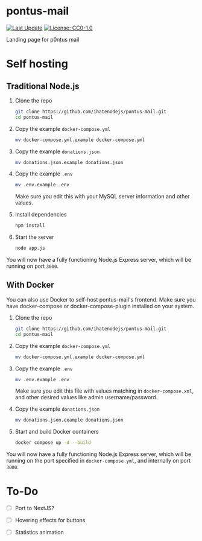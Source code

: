 # pontus-mail
[![Last Update](https://img.shields.io/badge/last_update-31_Dec_2024-blue)](#)
[![License: CC0-1.0](https://img.shields.io/badge/License-CC0_1.0-lightgrey.svg)](http://creativecommons.org/publicdomain/zero/1.0/)

Landing page for p0ntus mail
# Self hosting
## Traditional Node.js
1. Clone the repo
   ```bash
   git clone https://github.com/ihatenodejs/pontus-mail.git
   cd pontus-mail
   ```
2. Copy the example `docker-compose.yml`
   ```bash
   mv docker-compose.yml.example docker-compose.yml
   ```
3. Copy the example `donations.json`
   ```bash
   mv donations.json.example donations.json
   ```
4. Copy the example `.env`
   ```bash
   mv .env.example .env
   ```

   Make sure you edit this with your MySQL server information and other values.
5. Install dependencies
   ```bash
   npm install
   ```
6. Start the server
   ```bash
   node app.js
   ```

You will now have a fully functioning Node.js Express server, which will be running on port `3000`.
## With Docker
You can also use Docker to self-host pontus-mail's frontend. Make sure you have docker-compose or docker-compose-plugin installed on your system.
1. Clone the repo
   ```bash
   git clone https://github.com/ihatenodejs/pontus-mail.git
   cd pontus-mail
   ```
2. Copy the example `docker-compose.yml`
   ```bash
   mv docker-compose.yml.example docker-compose.yml
   ```
3. Copy the example `.env`
   ```bash
   mv .env.example .env
   ```

   Make sure you edit this file with values matching in `docker-compose.xml`, and other desired values like admin username/password.
4. Copy the example `donations.json`
   ```bash
   mv donations.json.example donations.json
   ```
5. Start and build Docker containers
   ```bash
   docker compose up -d --build
   ```

You will now have a fully functioning Node.js Express server, which will be running on the port specified in `docker-compose.yml`, and internally on port `3000`.

# To-Do
- [ ] Port to NextJS?
- [ ] Hovering effects for buttons
- [ ] Statistics animation

